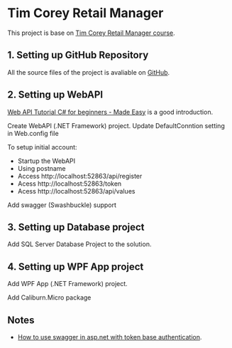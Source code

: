 # Tim Corey Retail Manager

This project is base on [Tim Corey Retail Manager course].

## 1. Setting up GitHub Repository

All the source files of the project is avaliable on [GitHub].

## 2. Setting up WebAPI

[Web API Tutorial C# for beginners - Made Easy] is a good introduction.

Create WebAPI (.NET Framework) project.
Update DefaultConntion setting in Web.config file

To setup initial account:
- Startup the WebAPI
- Using postname
- Access http://localhost:52863/api/register
- Acess http://localhost:52863/token
- Acess http://localhost:52863/api/values

Add swagger (Swashbuckle) support

## 3. Setting up Database project

Add SQL Server Database Project to the solution.

## 4. Setting up WPF App project

Add WPF App (.NET Framework) project.

Add Caliburn.Micro package


## Notes

- [How to use swagger in asp.net with token base authentication](https://stackoverflow.com/questions/51117655/how-to-use-swagger-in-asp-net-webapi-2-0-with-token-based-authentication).

[Tim Corey Retail Manager course]: https://www.youtube.com/watch?v=Xtt6mS0p2_c&list=PLLWMQd6PeGY0bEMxObA6dtYXuJOGfxSPx&index=1
[GitHub]: https://github.com/minhl/TimCoRetailManager

[Web API Tutorial C# for beginners - Made Easy]: https://www.youtube.com/watch?v=_SfK-2MEbcE